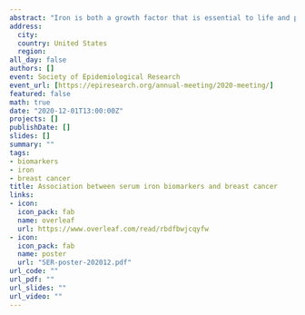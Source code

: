 ```yaml
---
abstract: "Iron is both a growth factor that is essential to life and potentially toxic. Extremely high iron stores are associated with increased risk of some cancers. Epidemiologic studies of associations between iron levels and breast cancer are both sparse and inconsistent. A recent meta-analysis found positive associations between serum iron biomarkers and breast cancer, but heterogeneity among studies. Our aim was to assess breast cancer incidence in relation to three serum iron biomarkers: iron, ferritin, and transferrin saturation in a prospective cohort study. We sampled participants in the Sister Study, a cohort of 50,884 women aged 35-74 who had never had breast cancer themselves but had an affected sister. The case-cohort sample of 5,982 women, including 2,995 incident cases, had been followed for a median of 7.9 years. Serum iron biomarkers were measured in baseline samples. We used Cox proportional hazards models to estimate the hazard ratios (HR) for the biomarkers, which we analyzed both as categorical (quartiles) and continuous. We adjusted for baseline smoking, alcohol, education, HRT, parity, oral contraceptive use, early menopause <= 45 years), time since last menstrual period, BMI, menopause status and a product term between the last two variables. Median (IQR) serum iron, ferritin, and transferrin saturation was 93 (74, 115) ug/dL, 68 (37, 114) ug/L, and 29% (22, 36), respectively. Adjusted HRs for the highest versus lowest quartiles (95% CI) were 1.06 (0.90, 1.24) for iron, 1.01 (0.86, 1.20) for ferritin, and 0.94 (0.79, 1.10) for transferrin saturation. A sensitivity analysis restricting to the first four years of follow-up indicated similarly near-null hazard ratios. In a study with a large sample size and with all three measures  of circulating iron, ferritin, and transferrin saturation, we found no evidence to support an association between iron status and breast cancer risk."
address:
  city: 
  country: United States
  region: 
all_day: false
authors: []
event: Society of Epidemiological Research
event_url: [https://epiresearch.org/annual-meeting/2020-meeting/]
featured: false
math: true
date: "2020-12-01T13:00:00Z"
projects: []
publishDate: []
slides: []
summary: ""
tags:
- biomarkers
- iron
- breast cancer
title: Association between serum iron biomarkers and breast cancer
links:
- icon: 
  icon_pack: fab
  name: overleaf
  url: https://www.overleaf.com/read/rbdfbwjcqyfw
- icon: 
  icon_pack: fab
  name: poster
  url: "SER-poster-202012.pdf"
url_code: ""
url_pdf: ""
url_slides: ""
url_video: ""
---
```

